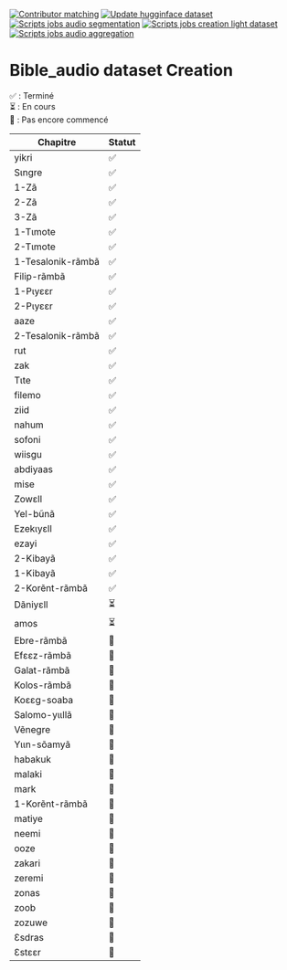 [![Contributor matching](https://github.com/sawadogosalif/audio_processing_playground/actions/workflows/job_excel_contributor_dataset.yaml/badge.svg)](https://github.com/sawadogosalif/audio_processing_playground/actions/workflows/job_excel_contributor_dataset.yaml)
[![Update hugginface  dataset](https://github.com/sawadogosalif/audio_processing_playground/actions/workflows/job_update_dataset.yaml/badge.svg)](https://github.com/sawadogosalif/audio_processing_playground/actions/workflows/job_update_dataset.yaml)
[![Scripts jobs audio segmentation](https://github.com/sawadogosalif/audio_processing_playground/actions/workflows/job_verbatim_dataset.yaml/badge.svg)](https://github.com/sawadogosalif/audio_processing_playground/actions/workflows/job_verbatim_dataset.yaml)
[![Scripts jobs creation light dataset](https://github.com/sawadogosalif/audio_processing_playground/actions/workflows/job_convert_to_light_dataset.yaml/badge.svg)](https://github.com/sawadogosalif/audio_processing_playground/actions/workflows/job_convert_to_light_dataset.yaml)
[![Scripts jobs audio aggregation](https://github.com/sawadogosalif/audio_processing_playground/actions/workflows/job_verbatim_agg_dataset.yaml/badge.svg)](https://github.com/sawadogosalif/audio_processing_playground/actions/workflows/job_verbatim_agg_dataset.yaml)

#  Bible_audio dataset Creation

✅ : Terminé  
⏳ : En cours  
🔴 : Pas encore commencé  

| Chapitre              | Statut  |
|-----------------------|---------|
| yikri               | ✅       |
| Sɩngre              | ✅        |
| 1-Zã                 | ✅        |
| 2-Zã                 | ✅      |
| 3-Zã                 | ✅      |
| 1-Tɩmote             | ✅       |
| 2-Tɩmote             | ✅       |
| 1-Tesalonik-rãmbã    |   ✅    |
| Filip-rãmbã         | ✅      |
| 1-Pɩyɛɛr             | ✅     |
| 2-Pɩyɛɛr             | ✅      |
| aaze                | ✅      |
| 2-Tesalonik-rãmbã    | ✅    |
| rut                 | ✅      |
| zak                 | ✅      |
| Tɩte                | ✅      |
| filemo              |  ✅      |
| ziid                |  ✅      |
| nahum               |  ✅      |
| sofoni              | ✅      |
| wiisgu              | ✅      |
| abdiyaas            |  ✅      |
| mise                |✅     |
| Zowɛll              |  ✅    |
| Yel-bũnã            | ✅      |
| Ezekɩyɛll           | ✅      |
| ezayi               | ✅      |
| 2-Kibayã             | ✅     |
| 1-Kibayã             |  ✅           |
| 2-Korẽnt-rãmbã       | ✅      |
| Dãniyɛll            | ⏳     |
| amos                | ⏳      |
| Ebre-rãmbã           | 🔴      |
| Efɛɛz-rãmbã          | 🔴      |
| Galat-rãmbã         | 🔴      |
| Kolos-rãmbã         | 🔴      |
| Koɛɛg-soaba         | 🔴      |
| Salomo-yɩɩllã       | 🔴      |
| Vẽnegre             | 🔴      |
| Yɩɩn-sõamyã        | 🔴      |
| habakuk             | 🔴      |
| malaki              | 🔴      |
| mark                | 🔴      |
| 1-Korẽnt-rãmbã       | 🔴      |
| matiye              | 🔴      |
| neemi               | 🔴      |
| ooze                | 🔴      |
| zakari              | 🔴      |
| zeremi              | 🔴      |
| zonas               | 🔴      |
| zoob                | 🔴      |
| zozuwe              | 🔴      |
| Ɛsdras             | 🔴      |
| Ɛstɛɛr             | 🔴      |
